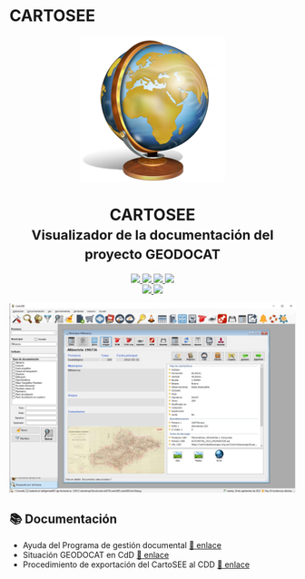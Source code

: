 # CARTOSEE

<p align="center">
  <img src="documentacion/img/icono-big.png" alt= "Logo" height="256" />
</p>
<h1 align="center"><strong>CARTOSEE</strong><br/><small>Visualizador de la documentación del proyecto GEODOCAT</small></h1>
<p align="center">
  <a title="Language/Platform" href="#">
    <img src="https://img.shields.io/badge/.NET-5C2D91?style=for-the-badge&logo=.net&logoColor=white">
  </a>  
  <a title="IDE" href="#">
    <img src="https://img.shields.io/badge/Visual%20Studio-5C2D91.svg?style=for-the-badge&logo=visual-studio&logoColor=white">
  </a>
  <a title="Database" href="#">
    <img src="https://img.shields.io/badge/postgres-%23316192.svg?style=for-the-badge&logo=postgresql&logoColor=white">
  </a> 
  <a title="Version control" href="#">
    <img src="https://img.shields.io/badge/git-%23F05033.svg?style=for-the-badge&logo=git&logoColor=white">
  </a> 
  <br/>
  <a title="Library" href="#">
    <img src="https://img.shields.io/badge/Windows-0078D6?style=for-the-badge&logo=windows&logoColor=white">
  </a>    
  <a title="Library" href="#">
    <img src="https://img.shields.io/badge/Windows%2011-%230079d5.svg?style=for-the-badge&logo=Windows%2011&logoColor=white">
  </a>    
  <br />
</p>

![](documentacion/img/main-screen.jpg)

## 📚 Documentación

* Ayuda del Programa de gestión documental [🔗 enlace](documentacion/ayuda-cartosee.md)
* Situación  GEODOCAT en CdD [🔗 enlace](documentacion/info-cartoseecdd.md)
* Procedimiento de exportación del CartoSEE al CDD [🔗 enlace](documentacion/proc-cartosee-to-cdd.md)




